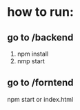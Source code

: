 # how to run:

## go to /backend 
 1) npm install
 2) nmp start
## go to /forntend 
 npm start or index.html